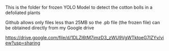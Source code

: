 This is the folder for frozen YOLO Model to detect the cotton bolls in a defoliated plants

Github allows only files less than 25MB so the .pb file (the frozen file) can be obtained directly from my Google drive

https://drive.google.com/file/d/1DLZl6tM7imzD3_zWU9VgWTktoeG7lZYv/view?usp=sharing

